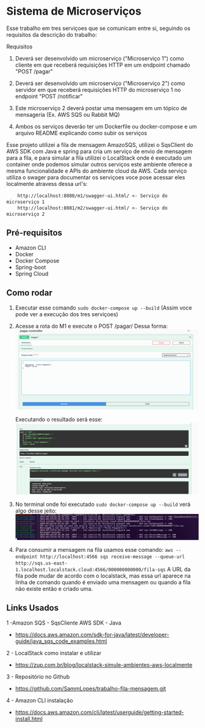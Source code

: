 # Sistema de Microserviços

Esse trabalho em tres serviçoes que se comunicam entre si, seguindo os requisitos da descrição do trabalho:

Requisitos
1) Deverá ser desenvolvido um microserviço ("Microserviço 1") como cliente em que receberá requisições HTTP em um endpoint chamado "POST /pagar"

2) Deverá ser desenvolvido um microserviço ("Microserviço 2") como servidor em que receberá requisições HTTP do microserviço 1 no endpoint "POST /notificar" 

3) Este microserviço 2 deverá postar uma mensagem em um tópico de mensageria (Ex. AWS SQS ou Rabbit MQ) 

4) Ambos os serviços deverão ter um Dockerfile ou docker-compose e um arquivo README explicando como subir os serviços 

Esse projeto utilizei a fila de mensagem AmazoSQS, utilizei o SqsClient do AWS SDK com Java e spring para cria um serviço de envio de mensagem para a fila, e para simular a fila utilizei o LocalStack onde é executado um container onde podemos simular outros serviços este ambiente oferece a mesma funcionalidade e APIs do ambiente cloud da AWS.
Cada serviço utiliza o swager para documentar os serviçoes voce pose acessar eles localmente atravess dessa url's: 

```
    http://localhost:8080/m1/swagger-ui.html/ <- Serviço do microserviço 1
    http://localhost:8081/m2/swagger-ui.html/ <- Serviço do microserviço 2 

```

## Pré-requisitos
- Amazon CLI
- Docker
- Docker Compose
- Spring-boot
- Spring Cloud

## Como rodar

1. Executar esse comando ``` sudo docker-compose up --build ``` (Assim voce pode ver a execução dos tres serviçoes)
2. Acesse a rota do M1 e execute o POST /pagar/ 
    Dessa forma: 
    ![alt text](./imgs/image-1.png)

    Executando o resultado será esse:
    ![alt text](./imgs/image-2.png)

3. No terminal onde foi executado ``` sudo docker-compose up --build ``` verá algo desse jeito: 
    ![alt text](./imgs/image-3.png)

4. Para consumir a mensagem na fila usamos esse comando: 
    ``` aws --endpoint http://localhost:4566 sqs receive-message --queue-url http://sqs.us-east-1.localhost.localstack.cloud:4566/000000000000/fila-sqs ```
    A URL da fila pode mudar de acordo com o localstack, mas essa url aparece na linha de comando quando é enviado uma mensagem ou quando a fila não existe
    então e criado uma. 


## Links Usados

1 -Amazon SQS - SqsCliente AWS SDK - Java
 - https://docs.aws.amazon.com/sdk-for-java/latest/developer-guide/java_sqs_code_examples.html

2 - LocalStack como instalar e utilizar
 - https://zup.com.br/blog/localstack-simule-ambientes-aws-localmente

3 - Repositório no Github
 - https://github.com/SammLopes/trabalho-fila-mensagem.git

4 - Amazon CLI instalação
 - https://docs.aws.amazon.com/cli/latest/userguide/getting-started-install.html